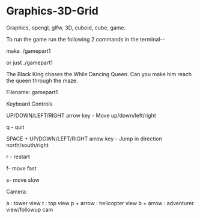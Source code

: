 # Graphics-3D-Grid
Graphics, opengl, glfw, 3D, cuboid, cube, game.


To run the game run the following 2 commands in the terminal--

make
./gamepart1

or just
./gamepart1

The Black King chases the While Dancing Queen.
Can you make him reach the queen through the maze.

Filename: gamepart1

Keyboard Controls

UP/DOWN/LEFT/RIGHT arrow key - Move up/down/left/right

q - quit

SPACE + UP/DOWN/LEFT/RIGHT arrow key - Jump in direction north/south/right

r - restart

f- move fast

s- move slow


Camera:

a : tower view
t : top view
p + arrow : helicopter view
b + arrow : adventurer view/followup cam

